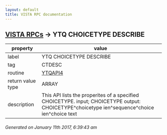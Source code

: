 ```yaml
---
layout: default
title: VISTA RPC documentation
---
```




## [VISTA RPCs](TableOfContent.md) &#8594; YTQ CHOICETYPE DESCRIBE 

 property | value 
--- | --- 
 label | YTQ CHOICETYPE DESCRIBE
 tag | CTDESC
 routine | [YTQAPI4](http://code.osehra.org/dox/Routine_YTQAPI4_source.html)
 return value type | ARRAY
 description | This API lists the properites of a specified CHOICETYPE.         input; CHOICETYPE        output: CHOICETYPE^choicetype ien^sequence^choice ien^choice text




 ###### Generated on January 11th 2017, 6:39:43 am